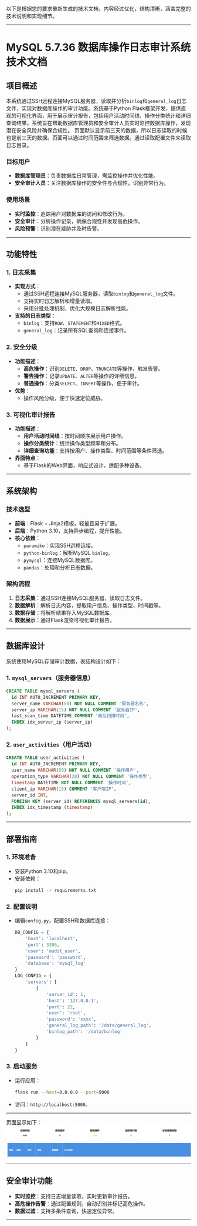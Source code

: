 以下是根据您的要求重新生成的技术文档，内容经过优化，结构清晰，涵盖完整的技术说明和实现细节。

---

# MySQL 5.7.36 数据库操作日志审计系统技术文档

## 项目概述

本系统通过SSH远程连接MySQL服务器，读取并分析`binlog`和`general_log`日志文件，实现对数据库操作的审计功能。系统基于Python Flask框架开发，提供直观的可视化界面，用于展示审计报告，包括用户活动时间线、操作分类统计和详细查询结果。系统旨在帮助数据库管理员和安全审计人员实时监控数据库操作，发现潜在安全风险并确保合规性。
页面默认显示前三天的数据，所以日志读取的时候也是前三天的数据。页面可以通过时间范围来筛选数据。通过读取配置文件来读取日志目录。

### 目标用户
- **数据库管理员**：负责数据库日常管理，需监控操作并优化性能。
- **安全审计人员**：关注数据库操作的安全性与合规性，识别异常行为。

### 使用场景
- **实时监控**：追踪用户对数据库的访问和修改行为。
- **安全审计**：分析操作记录，确保合规性并发现高危操作。
- **风险预警**：识别潜在威胁并及时告警。

---

## 功能特性

### 1. 日志采集
- **实现方式**：
  - 通过SSH远程连接MySQL服务器，读取`binlog`和`general_log`文件。
  - 支持实时日志解析和增量读取。
  - 采用分批处理机制，优化大规模日志解析性能。
- **支持的日志类型**：
  - `binlog`：支持`ROW`、`STATEMENT`和`MIXED`格式。
  - `general_log`：记录所有SQL查询和连接事件。

### 2. 安全分级
- **功能描述**：
  - **高危操作**：识别`DELETE`、`DROP`、`TRUNCATE`等操作，触发告警。
  - **警告操作**：记录`UPDATE`、`ALTER`等操作的详细信息。
  - **普通操作**：分类`SELECT`、`INSERT`等操作，便于审计。
- **优势**：
  - 操作风险分级，便于快速定位威胁。

### 3. 可视化审计报告
- **功能描述**：
  - **用户活动时间线**：按时间顺序展示用户操作。
  - **操作分类统计**：统计操作类型频率和分布。
  - **详细查询功能**：支持按用户、操作类型、时间范围等条件筛选。
- **界面特点**：
  - 基于Flask的Web界面，响应式设计，适配多种设备。

---

## 系统架构

### 技术选型
- **前端**：Flask + Jinja2模板，轻量且易于扩展。
- **后端**：Python 3.10，支持异步编程，提升性能。
- **核心依赖**：
  - `paramiko`：实现SSH远程连接。
  - `python-binlog`：解析MySQL `binlog`。
  - `pymysql`：连接MySQL数据库。
  - `pandas`：处理和分析日志数据。

### 架构流程
1. **日志采集**：通过SSH连接MySQL服务器，读取日志文件。
2. **数据解析**：解析日志内容，提取用户信息、操作类型、时间戳等。
3. **数据存储**：将解析结果存入MySQL数据库。
4. **数据展示**：通过Flask渲染可视化审计报告。

---

## 数据库设计

系统使用MySQL存储审计数据，表结构设计如下：

### 1. `mysql_servers`（服务器信息）
```sql
CREATE TABLE mysql_servers (
  id INT AUTO_INCREMENT PRIMARY KEY,
  server_name VARCHAR(50) NOT NULL COMMENT '服务器名称',
  server_ip VARCHAR(15) NOT NULL COMMENT '服务器IP',
  last_scan_time DATETIME COMMENT '最后扫描时间',
  INDEX idx_server_ip (server_ip)
);
```

### 2. `user_activities`（用户活动）
```sql
CREATE TABLE user_activities (
  id INT AUTO_INCREMENT PRIMARY KEY,
  user_name VARCHAR(50) NOT NULL COMMENT '操作用户',
  operation_type VARCHAR(20) NOT NULL COMMENT '操作类型',
  timestamp DATETIME NOT NULL COMMENT '操作时间',
  client_ip VARCHAR(15) COMMENT '客户端IP',
  server_id INT,
  FOREIGN KEY (server_id) REFERENCES mysql_servers(id),
  INDEX idx_timestamp (timestamp)
);
```

---

## 部署指南

### 1. 环境准备
- 安装Python 3.10和pip。
- 安装依赖：
  ```bash
  pip install -r requirements.txt
  ```

### 2. 配置说明
- 编辑`config.py`，配置SSH和数据库连接：
  ```python
  DB_CONFIG = {
      'host': 'localhost',
      'port': 3306,
      'user': 'audit_user',
      'password': 'password',
      'database': 'mysql_log'
  }
  LOG_CONFIG = {
      'servers': [
          {
              'server_id': 1,
              'host': '127.0.0.1',
              'port': 22,
              'user': 'root',
              'password': 'xxxx',
              'general_log_path': '/data/general_log',
              'binlog_path': '/data/binlog'
          }
      ]
  }
  ```

### 3. 启动服务
- 运行应用：
  ```bash
  flask run --host=0.0.0.0 --port=5000
  ```
- 访问：`http://localhost:5000`。

---
页面显示如下：
![alt text](image.png)

---

## 安全审计功能

- **实时监控**：支持日志增量读取，实时更新审计报告。
- **高危操作告警**：通过配置规则，自动识别并标记高危操作。
- **数据过滤**：支持多条件查询，快速定位异常。

---
